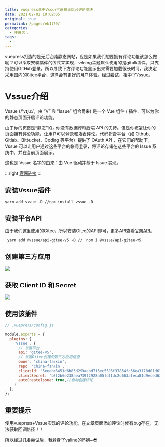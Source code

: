 ```yaml
---
title: vuepress基于Vssue打造搭无后台评论模块
date: 2021-02-02 10:02:05
original: true
permalink: /pages/eb1799/
categories:
  - 博客优化
tags:
  - 
---
```

<Boxx/>

vuepress打造的是无后台纯静态网站，但是如果我们想要拥有评论功能该怎么做呢？可以采取安装插件的方式来实现，vdoing主题默认使用的是gitalk插件，只支持使用GitHub登录，所以导致下方评论功能显示出来需要加载很长时间，我决定采用国内的Gitee平台，这样会有更好的用户体验。经过尝试，相中了Vssue。

# Vssue介绍

Vssue (/'vɪʃuː/，由 “V” 和 “Issue” 组合而来) 是一个 Vue 组件 / 插件，可以为你的静态页面开启评论功能。

由于你的页面是“静态”的，你没有数据库和后端 API 的支持。但是你希望让你的页面拥有评论功能，让用户可以登录和发表评论。代码托管平台（如 Github、Gitlab、Bitbucket、Coding 等平台）提供了 OAuth API ，在它们的帮助下，Vssue 可以让用户通过这些平台的帐号登录，将评论存储在这些平台的 Issue 系统中，并在当前页面展示。

这也是 Vssue 名字的由来：由 Vue 驱动并基于 Issue 实现。


:::right
[官网链接](https://vssue.js.org/)
:::

## 安装Vssue插件
```shell
yarn add vssue -D //npm install vssue -D
```

## 安装平台API
由于我们这里使用的Gitee，所以安装Gitee的API即可，更多API查看[官网API](https://vssue.js.org/guide/supported-platforms.html)。

```shell
 yarn add @vssue/api-gitee-v5 -D //  npm i @vssue/api-gitee-v5
```


## 创建第三方应用
![](https://gitee.com/china-fanxin/blogimg/raw/master/img/20210202100423.png)


## 获取 Client ID 和 Secret
![](https://gitee.com/china-fanxin/blogimg/raw/master/img/20210202101707.png)


## 使用该插件

```js
// .vuepress/config.js

module.exports = {
  plugins: {
    'Vssue', {
      // 设置平台
      api: 'gitee-v5',
      // 设置Gitee创建的第三方应用信息
      owner: 'china-fanxin',
      repo: 'china-fanxin',
      clientId: '5eeebd6451d6b85d299aebd713ec5596f37854fc56ea3178d01d63f8f0d944e8',
      clientSecret: 'b9f2b6e238aea739f2928a05fd01dc2d663afeca81d9eced63f6a17b88faf8c2', 
      autoCreateIssue: true,//自动创建评论
    }
  },
};
```

## 重要提示

使用vuepress+Vssue实现的评论功能，在文章页面添加评论时候有bug存在，无法获取回调路径！！

所以经过几番尝试后，我投身了valine的怀抱~😎